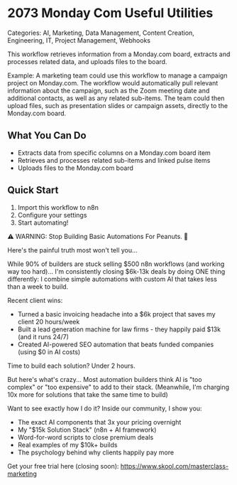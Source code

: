 # 2073 Monday Com Useful Utilities

Categories: AI, Marketing, Data Management, Content Creation, Engineering, IT, Project Management, Webhooks

This workflow retrieves information from a Monday.com board, extracts and processes related data, and uploads files to the board.

Example: A marketing team could use this workflow to manage a campaign project on Monday.com. The workflow would automatically pull relevant information about the campaign, such as the Zoom meeting date and additional contacts, as well as any related sub-items. The team could then upload files, such as presentation slides or campaign assets, directly to the Monday.com board.

## What You Can Do
- Extracts data from specific columns on a Monday.com board item
- Retrieves and processes related sub-items and linked pulse items
- Uploads files to the Monday.com board

## Quick Start
1. Import this workflow to n8n
2. Configure your settings
3. Start automating!

⚠️ WARNING: Stop Building Basic Automations For Peanuts. 🚫

Here's the painful truth most won't tell you...

While 90% of builders are stuck selling $500 n8n workflows (and working way too hard)...
I'm consistently closing $6k-13k deals by doing ONE thing differently:
I combine simple automations with custom AI that takes less than a week to build.

Recent client wins:
* Turned a basic invoicing headache into a $6k project that saves my client 20 hours/week
* Built a lead generation machine for law firms - they happily paid $13k (and it runs 24/7)
* Created AI-powered SEO automation that beats funded companies (using $0 in AI costs)

Time to build each solution? Under 2 hours.

But here's what's crazy...
Most automation builders think AI is "too complex" or "too expensive" to add to their stack.
(Meanwhile, I'm charging 10x more for solutions that take the same time to build)

Want to see exactly how I do it?
Inside our community, I show you:
* The exact AI components that 3x your pricing overnight
* My "$15k Solution Stack" (n8n + AI framework)
* Word-for-word scripts to close premium deals
* Real examples of my $10k+ builds
* The psychology behind why clients happily pay more

Get your free trial here (closing soon): https://www.skool.com/masterclass-marketing
